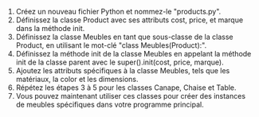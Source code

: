 1. Créez un nouveau fichier Python et nommez-le "products.py".
2. Définissez la classe Product avec ses attributs cost, price, et marque dans la méthode init.
3. Définissez la classe Meubles en tant que sous-classe de la classe Product, en utilisant le mot-clé "class Meubles(Product):".
4. Définissez la méthode init de la classe Meubles en appelant la méthode init de la classe parent avec le super().init(cost, price, marque).
5. Ajoutez les attributs spécifiques à la classe Meubles, tels que les matériaux, la color et les dimensions.
6. Répétez les étapes 3 à 5 pour les classes Canape, Chaise et Table.
7. Vous pouvez maintenant utiliser ces classes pour créer des instances de meubles spécifiques dans votre programme principal.